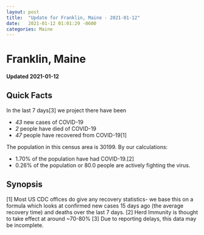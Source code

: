 ```yaml
---
layout: post
title:  "Update for Franklin, Maine - 2021-01-12"
date:   2021-01-12 01:01:29 -0600
categories: Maine
---
```


# Franklin, Maine
#### Updated 2021-01-12

## Quick Facts

In the last 7 days[3] we project there have been
- *43* new cases of COVID-19
- *2* people have died of COVID-19
- *47* people have recovered from COVID-19[1]

The population in this census area is 30199. By our calculations:
- 1.70% of the population have had COVID-19.[2]
- 0.26% of the population or 80.0 people are actively fighting the virus.

## Synopsis




[1] Most US CDC offices do give any recovery statistics- we base this on a formula which looks at confirmed new cases
15 days ago (the average recovery time) and deaths over the last 7 days.
[2] Herd Immunity is thought to take effect at around ~70-80%
[3] Due to reporting delays, this data may be incomplete. 
    